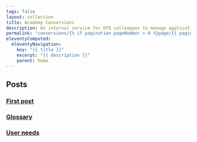 ```yaml
---
tags: false
layout: collection
title: Academy Conversions
description: An internal service for DfE colleagues to manage applications from schools applying to become academies.
permalink: "conversions/{% if pagination.pageNumber > 0 %}page/{{ pagination.pageNumber + 1 }}{% endif %}/"
eleventyComputed:
  eleventyNavigation:
    key: "{{ title }}"
    excerpt: "{{ description }}"
    parent: home
---
```


## Posts

### [First post](first-post/)

### [Glossary](glossary/)

### [User needs](user_needs/)
